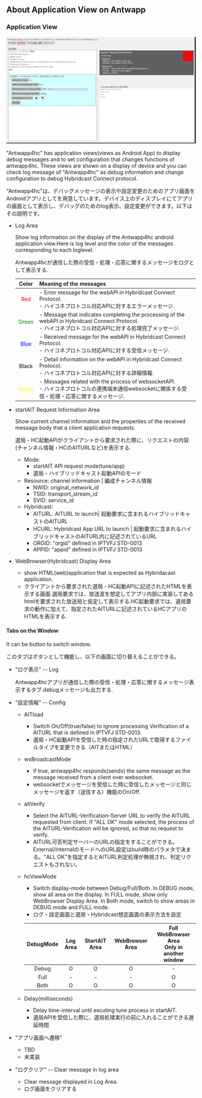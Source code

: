 ## About Application View on Antwapp

### Application View

![antwapp_Application_view](./imgs/antwapp_config_app_screen.jpg)

"Antwapp4hc" has application views(views as Android App) to display debug messages and to set configuration that changes functions of antwapp4hc. These views are shown on a display of device and you can check log message of "Antwapp4hc" as debug information and change configuration to debug Hybridcast Connect protocol.

"Antwapp4hc"は、デバッグメッセージの表示や設定変更のためのアプリ画面をAndroidアプリとしてを用意しています。デバイス上のディスプレイにてアプリの画面として表示し、デバッグのためのlog表示、設定変更ができます。以下はその説明です。

- Log Area

  Show log information on the display of the Antwapp4hc android application view.Here is log level and the color of the messages corresponding to each loglevel.

  Antwapp4hcが通信した際の受信・処理・応答に関するメッセージをログとして表示する.


  | Color | Meaning of the messages |
  | :---: | :--- |
  | <font color="Red">Red</font> | - Error message for the webAPI in Hybridcast Connect Protocol. <br/> - ハイコネプロトコル対応APIに対するエラーメッセージ. |
  | <font color="Green">Green</font> | - Message that indicates completing the processing of the webAPI in Hybridcast Connect Protocol.<br/>- ハイコネプロトコル対応APIに対する処理完了メッセージ. |
  | <font color="Blue">Blue</font> | - Received message for the webAPI in Hybridcast Connect Protocol.<br/>- ハイコネプロトコル対応APIに対する受信メッセージ. |
  | <font color="Black">Black</font> | - Detail information on the webAPI in Hybridcast Connect Protocol.<br/>- ハイコネプロトコル対応APIに対する詳細情報. |
  | <font color="Yellow">Yellow</font> | - Messages related with the process of websocketAPI.<br/>- ハイコネプロトコルの連携端末通信websocketに関係する受信・処理・応答に関するメッセージ. |


- startAIT Request Information Area

  Show current channel information and the properties of the received message body that a client application requests.

  選局・HC起動APIがクライアントから要求された際に、リクエストの内容(チャンネル情報・HCのAITURLなど)を表示する.

  - Mode:
    - startAIT API request mode(tune/app)
    - 選局・ハイブリッドキャスト起動APIのモード
  - Resource: channel information | 編成チャンネル情報
    - NWID: original_network_id
    - TSID: transport_stream_id
    - SVID: service_id
  - Hybridcast: 
    - AITURL: AITURL to launch| 起動要求に含まれるハイブリッドキャストのAITURL
    - HCURL:  Hybridcast App URL to launch | 起動要求に含まれるハイブリッドキャストのAITURL内に記述されているURL
    - ORGID:  "orgid" defined in IPTVFJ STD-0013
    - APPID:  "appid" defined in IPTVFJ STD-0013

- WebBrowser(Hybridcast) Display Area

  - show HTML(web)application that is expected as Hybridacast application.
  - クライアントから要求された選局・HC起動APIに記述されたHTMLを表示する画面.選局要求では、放送波を想定してアプリ内部に実装してあるhtmlを要求された放送局と仮定して表示する.HC起動要求では、選局要求の動作に加えて、指定されたAITURLに記述されているHCアプリのHTMLを表示する.


#### Tabs on the Window

It can be button to switch window.

このタブはボタンとして機能し、以下の画面に切り替えることができる。

- "ログ表示" -- Log

  Antwapp4hcアプリが通信した際の受信・処理・応答に関するメッセージ表示するタブ.debugメッセージも出力する.

- "設定情報" -- Config

  - AITload
    - Switch On/Off(true/false) to ignore processing Verification of a AITURL that is defined in IPTVFJ STD-0013.
    - 選局・HC起動APIを受信した時の指定されたURLで取得するファイルタイプを変更できる（AITまたはHTML）
  - wsBroadcastMode
    - if true, antwapp4hc responds(sends) the same message as the message received from a client over websocket.
    - websocketでメッセージを受信した時に受信したメッセージと同じメッセージを返す（送信する）機能のOn/Off.
  - aitVerify
    - Select the AITURL-Verification-Server URL to verify the AITURL requested from client. If "ALL OK" mode selected, the process of the AITURL-Verification will be ignored, so that no request to verify.
    - AITURL可否判定サーバーのURLの指定をすることができる。External/InternalのモードへのURL設定はbuild時のパラメタで決まる。"ALL OK"を指定するとAITURL判定処理が無視され、判定リクエストもされない。
  - hcViewMode
    - Switch display-mode between Debug/Full/Both. In DEBUG mode, show all area on the display. In FULL mode, show only WebBrowser Display Area. In Both mode, switch to show areas in DEBUG mode and FULL mode.
    - ログ・設定画面と選局・Hybridcast想定画面の表示方法を設定

    | DebugMode | Log Area | StartAIT Area | WebBrowser Area | Full WebBrowser Area<br/>Only in another window |
    | :---: | :---: | :---: | :---: | :---: |
    | Debug | O | O | O | - |
    | Full | - | - | - | O |
    | Both | O | O | O | O |

  - Delay(milliseconds)
    - Delay time-interval until excuting tune process in startAIT.
    - 選局APIを受信した際に、選局処理実行の前に入れることができる遅延時間

- "アプリ画面へ遷移"
  - TBD
  - 未実装

- "ログクリア" -- Clear message in log area
  - Clear message displayed in Log Area.
  - ログ画面をクリアする


  
